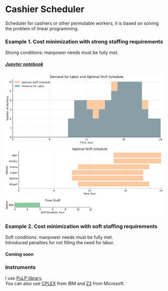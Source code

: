 # Сashier Scheduler
Scheduler for cashiers or other permutable workers, it is based on solving the problem of linear programming.  
### Example 1. Cost minimization with strong staffing requirements  
Strong conditions: manpower needs must be fully met.
##### [Jupyter notebook](/Scheduler.ipynb)  
![Demand for Labor and Optimal Shift Schedule plot](/img/demand_for_labor_and_optimal_shift_schedule_plot.png)  
![Optimal Shift Schedule plot](/img/optimal_shift_schedule_plot.png)  
### Example 2. Cost minimization with soft staffing requirements  
Soft conditions: manpower needs must be fully met.  
Introduced penalties for not filling the need for labor.
#### Coming soon 
### Instruments
I use [PuLP library](https://pythonhosted.org/PuLP/).  
You can also use [CPLEX](https://www.ibm.com/analytics/cplex-optimizer) from IBM and [Z3](https://rise4fun.com/Z3/tutorial/guide) from Microsoft.
